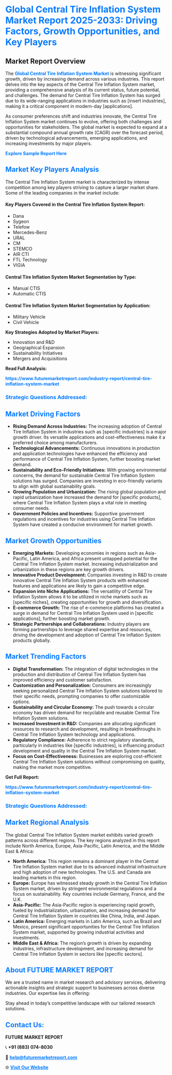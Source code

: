<h1 style="color: #007BFF;">Global Central Tire Inflation System Market Report 2025-2033: Driving Factors, Growth Opportunities, and Key Players</h1>

<section id="overview">
<h2>Market Report Overview</h2>
<p>The <a href="https://www.futuremarketreport.com/industry-report/central-tire-inflation-system-market" style="color: #007BFF; text-decoration: none;"><strong>Global Central Tire Inflation System Market</strong></a> is witnessing significant growth, driven by increasing demand across various industries. This report delves into the key aspects of the Central Tire Inflation System market, providing a comprehensive analysis of its current status, future potential, and challenges. The demand for Central Tire Inflation System has surged due to its wide-ranging applications in industries such as [insert industries], making it a critical component in modern-day [applications].</p>
<p>As consumer preferences shift and industries innovate, the Central Tire Inflation System market continues to evolve, offering both challenges and opportunities for stakeholders. The global market is expected to expand at a substantial compound annual growth rate (CAGR) over the forecast period, driven by technological advancements, emerging applications, and increasing investments by major players.</p>
</section>

<section id="overview">
<p><a href="https://www.futuremarketreport.com/request-sample/reportId=50363" style="color: #007BFF; text-decoration: none;"><strong>Explore Sample Report Here</strong></a></p>
</section>

<section id="key-players">
<h2 style="color: #007BFF;">Market Key Players Analysis</h2>
<p>The Central Tire Inflation System market is characterized by intense competition among key players striving to capture a larger market share. Some of the leading companies in the market include:</p>
<h4>Key Players Covered in the Central Tire Inflation System Report:</h4>
<ul><li>Dana</li><li>Sygeon</li><li>Telefow</li><li>Mercedes-Benz</li><li>URAL</li><li>CM</li><li>STEMCO</li><li>AIR CTI</li><li>FTL Technology</li><li>VIGIA</li></ul>
<h4>Central Tire Inflation System Market Segmentation by Type:</h4>
<ul><li>Manual CTIS</li><li>Automatic CTIS</li></ul>

<h4>Central Tire Inflation System Market Segmentation by Application:</h4>
<ul><li>Military Vehicle</li><li>Civil Vehicle</li></ul>
<p><strong>Key Strategies Adopted by Market Players:</strong></p>
<ul>
<li>Innovation and R&D</li>
<li>Geographical Expansion</li>
<li>Sustainability Initiatives</li>
<li>Mergers and Acquisitions</li>
</ul>
</section>

<section>
<p><strong>Read Full Analysis: </strong></p><a href="https://www.futuremarketreport.com/industry-report/central-tire-inflation-system-market" style="color: #007BFF; text-decoration: none;"><strong>https://www.futuremarketreport.com/industry-report/central-tire-inflation-system-market</strong></a>
<h3 style="color: #007BFF;">Strategic Questions Addressed:</h3>
</section>

<section id="driving-factors">
<h2 style="color: #007BFF;">Market Driving Factors</h2>
<ul>
<li><strong>Rising Demand Across Industries:</strong> The increasing adoption of Central Tire Inflation System in industries such as [specific industries] is a major growth driver. Its versatile applications and cost-effectiveness make it a preferred choice among manufacturers.</li>
<li><strong>Technological Advancements:</strong> Continuous innovations in production and application technologies have enhanced the efficiency and performance of Central Tire Inflation System, further boosting market demand.</li>
<li><strong>Sustainability and Eco-Friendly Initiatives:</strong> With growing environmental concerns, the demand for sustainable Central Tire Inflation System solutions has surged. Companies are investing in eco-friendly variants to align with global sustainability goals.</li>
<li><strong>Growing Population and Urbanization:</strong> The rising global population and rapid urbanization have increased the demand for [specific products], where Central Tire Inflation System plays a vital role in meeting consumer needs.</li>
<li><strong>Government Policies and Incentives:</strong> Supportive government regulations and incentives for industries using Central Tire Inflation System have created a conducive environment for market growth.</li>
</ul>
</section>

<section id="growth-opportunities">
<h2 style="color: #007BFF;">Market Growth Opportunities</h2>
<ul>
<li><strong>Emerging Markets:</strong> Developing economies in regions such as Asia-Pacific, Latin America, and Africa present untapped potential for the Central Tire Inflation System market. Increasing industrialization and urbanization in these regions are key growth drivers.</li>
<li><strong>Innovative Product Development:</strong> Companies investing in R&D to create innovative Central Tire Inflation System products with enhanced features and applications are likely to gain a competitive edge.</li>
<li><strong>Expansion into Niche Applications:</strong> The versatility of Central Tire Inflation System allows it to be utilized in niche markets such as [specific niches], creating opportunities for growth and diversification.</li>
<li><strong>E-commerce Growth:</strong> The rise of e-commerce platforms has created a surge in demand for Central Tire Inflation System used in [specific applications], further boosting market growth.</li>
<li><strong>Strategic Partnerships and Collaborations:</strong> Industry players are forming partnerships to leverage shared expertise and resources, driving the development and adoption of Central Tire Inflation System products globally.</li>
</ul>
</section>

<section id="trending-factors">
<h2 style="color: #007BFF;">Market Trending Factors</h2>
<ul>
<li><strong>Digital Transformation:</strong> The integration of digital technologies in the production and distribution of Central Tire Inflation System has improved efficiency and customer satisfaction.</li>
<li><strong>Customization and Personalization:</strong> Consumers are increasingly seeking personalized Central Tire Inflation System solutions tailored to their specific needs, prompting companies to offer customizable options.</li>
<li><strong>Sustainability and Circular Economy:</strong> The push towards a circular economy has driven demand for recyclable and reusable Central Tire Inflation System solutions.</li>
<li><strong>Increased Investment in R&D:</strong> Companies are allocating significant resources to research and development, resulting in breakthroughs in Central Tire Inflation System technology and applications.</li>
<li><strong>Regulatory Compliance:</strong> Adherence to strict regulatory standards, particularly in industries like [specific industries], is influencing product development and quality in the Central Tire Inflation System market.</li>
<li><strong>Focus on Cost-Effectiveness:</strong> Businesses are exploring cost-efficient Central Tire Inflation System solutions without compromising on quality, making the market more competitive.</li>
</ul>
</section>

<section>
<p><strong>Get Full Report: </strong></p><a href="https://www.futuremarketreport.com/industry-report/central-tire-inflation-system-market" style="color: #007BFF; text-decoration: none;"><strong>https://www.futuremarketreport.com/industry-report/central-tire-inflation-system-market</strong></a>
<h3 style="color: #007BFF;">Strategic Questions Addressed:</h3>
</section>


<section id="regional-analysis">
<h2 style="color: #007BFF;">Market Regional Analysis</h2>
<p>The global Central Tire Inflation System market exhibits varied growth patterns across different regions. The key regions analyzed in this report include North America, Europe, Asia-Pacific, Latin America, and the Middle East & Africa:</p>
<ul>
<li><strong>North America:</strong> This region remains a dominant player in the Central Tire Inflation System market due to its advanced industrial infrastructure and high adoption of new technologies. The U.S. and Canada are leading markets in this region.</li>
<li><strong>Europe:</strong> Europe has witnessed steady growth in the Central Tire Inflation System market, driven by stringent environmental regulations and a focus on sustainability. Key countries include Germany, France, and the U.K.</li>
<li><strong>Asia-Pacific:</strong> The Asia-Pacific region is experiencing rapid growth, fueled by industrialization, urbanization, and increasing demand for Central Tire Inflation System in countries like China, India, and Japan.</li>
<li><strong>Latin America:</strong> Emerging markets in Latin America, such as Brazil and Mexico, present significant opportunities for the Central Tire Inflation System market, supported by growing industrial activities and investments.</li>
<li><strong>Middle East & Africa:</strong> The region’s growth is driven by expanding industries, infrastructure development, and increasing demand for Central Tire Inflation System in sectors like [specific sectors].</li>
</ul>
</section>

<footer>
<h2 style="color: #007BFF;">About FUTURE MARKET REPORT</h2>
<p>We are a trusted name in market research and advisory services, delivering actionable insights and strategic support to businesses across diverse industries. Our expertise lies in offering:</p>

<p>Stay ahead in today’s competitive landscape with our tailored research solutions.</p>

<h2 style="color: #007BFF;">Contact Us:</h2>
<p><strong>FUTURE MARKET REPORT</strong></p>
<p>📞 <strong>+91 (883) 074-8030</strong></p>
<p>📧 <strong><a href="mailto:help@futuremarketreport.com" style="color: #007BFF;">help@futuremarketreport.com</a></strong></p>
<p>🌐 <strong><a href="https://www.futuremarketreport.com/" style="color: #007BFF;">Visit Our Website</a></strong></p>
</footer>